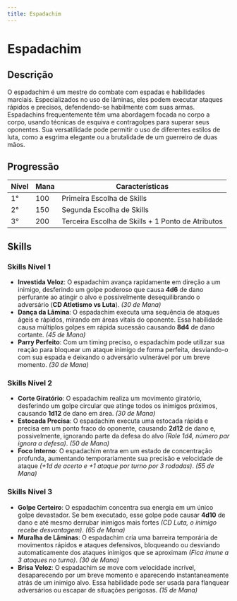 ```yaml
---
title: Espadachim
---
```


# Espadachim

## Descrição
O espadachim é um mestre do combate com espadas e habilidades marciais. Especializados no uso de lâminas, eles podem executar ataques rápidos e precisos, defendendo-se habilmente com suas armas. Espadachins frequentemente têm uma abordagem focada no corpo a corpo, usando técnicas de esquiva e contragolpes para superar seus oponentes. Sua versatilidade pode permitir o uso de diferentes estilos de luta, como a esgrima elegante ou a brutalidade de um guerreiro de duas mãos.

## Progressão

| Nível | Mana | Características |
|-------|------|-----------------|
| 1°    | 100  | Primeira Escolha de Skills |
| 2°    | 150  | Segunda Escolha de Skills |
| 3°    | 200  | Terceira Escolha de Skills + 1 Ponto de Atributos |

## Skills

### Skills Nível 1

- **Investida Veloz**: O espadachim avança rapidamente em direção a um inimigo, desferindo um golpe poderoso que causa **4d6** de dano perfurante ao atingir o alvo e possivelmente desequilibrando o adversário (**CD Atletismo vs Luta**). _(30 de Mana)_
- **Dança da Lâmina**: O espadachim executa uma sequência de ataques ágeis e rápidos, mirando em áreas vitais do oponente. Essa habilidade causa múltiplos golpes em rápida sucessão causando **8d4** de dano cortante. _(45 de Mana)_
- **Parry Perfeito**: Com um timing preciso, o espadachim pode utilizar sua reação para bloquear um ataque inimigo de forma perfeita, desviando-o com sua espada e deixando o adversário vulnerável por um breve momento. _(30 de Mana)_

### Skills Nível 2

- **Corte Giratório**: O espadachim realiza um movimento giratório, desferindo um golpe circular que atinge todos os inimigos próximos, causando **1d12** de dano em área. _(30 de Mana)_
- **Estocada Precisa**: O espadachim executa uma estocada rápida e precisa em um ponto fraco do oponente, causando **2d12** de dano e, possivelmente, ignorando parte da defesa do alvo _(Role 1d4, número par ignora a defesa)_. _(50 de Mana)_
- **Foco Interno**: O espadachim entra em um estado de concentração profunda, aumentando temporariamente sua precisão e velocidade de ataque _(+1d de acerto e +1 ataque por turno por 3 rodadas)_. _(55 de Mana)_

### Skills Nível 3

- **Golpe Certeiro**: O espadachim concentra sua energia em um único golpe devastador. Se bem executado, esse golpe pode causar **4d10** de dano e até mesmo derrubar inimigos mais fortes _(CD Luta, o inimigo recebe desvantagem)_. _(65 de Mana)_
- **Muralha de Lâminas**: O espadachim cria uma barreira temporária de movimentos rápidos e ataques defensivos, bloqueando ou desviando automaticamente dos ataques inimigos que se aproximam _(Fica imune a 3 ataques no turno)_. _(30 de Mana)_
- **Brisa Veloz**: O espadachim se move com velocidade incrível, desaparecendo por um breve momento e aparecendo instantaneamente atrás de um inimigo alvo. Essa habilidade pode ser usada para flanquear adversários ou escapar de situações perigosas. _(15 de Mana)_
